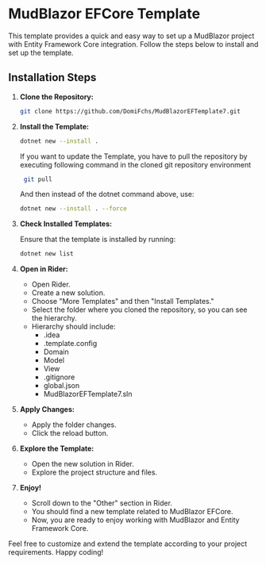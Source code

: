 # MudBlazor EFCore Template

This template provides a quick and easy way to set up a MudBlazor project with Entity Framework Core integration. Follow the steps below to install and set up the template.

## Installation Steps

1. **Clone the Repository:**

    ```bash
    git clone https://github.com/DomiFchs/MudBlazorEFTemplate7.git
    ```

2. **Install the Template:**

    ```bash
    dotnet new --install .
    ```

    If you want to update the Template, you have to pull the repository by executing following command in the cloned git repository environment
   ```bash
    git pull
    ```

   And then instead of the dotnet command above, use:
    ```bash
    dotnet new --install . --force
    ```

4. **Check Installed Templates:**

    Ensure that the template is installed by running:

    ```bash
    dotnet new list
    ```

5. **Open in Rider:**

    - Open Rider.
    - Create a new solution.
    - Choose "More Templates" and then "Install Templates."
    - Select the folder where you cloned the repository, so you can see the hierarchy.
    - Hierarchy should include:
        - .idea
        - .template.config
        - Domain
        - Model
        - View
        - .gitignore
        - global.json
        - MudBlazorEFTemplate7.sln

6. **Apply Changes:**

    - Apply the folder changes.
    - Click the reload button.

7. **Explore the Template:**

    - Open the new solution in Rider.
    - Explore the project structure and files.
    
8. **Enjoy!**

    - Scroll down to the "Other" section in Rider.
    - You should find a new template related to MudBlazor EFCore.
    - Now, you are ready to enjoy working with MudBlazor and Entity Framework Core.

Feel free to customize and extend the template according to your project requirements. Happy coding!
